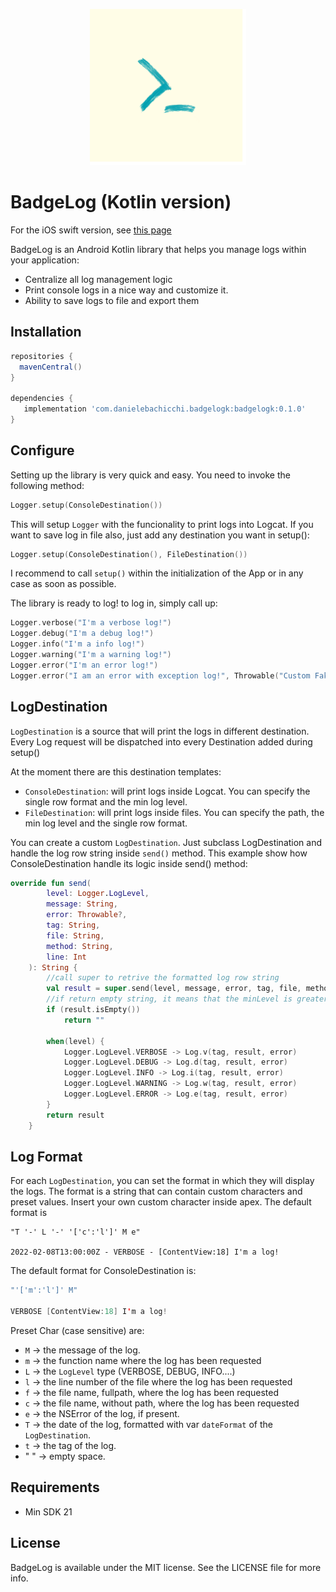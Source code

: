 <p align="center">
<img src="https://github.com/Badge87/BadgeLog/blob/master/Example/BadgeLog/Images.xcassets/AppIcon.appiconset/1024.png?raw=true" width="250" height="250">
</p>

# BadgeLog (Kotlin version)
For the iOS swift version, see [this page](https://github.com/Badge87/BadgeLog)

BadgeLog is an Android Kotlin library that helps you manage logs within your application:

- Centralize all log management logic
- Print console logs in a nice way and customize it.
- Ability to save logs to file and export them

## Installation

```gradle
repositories {
  mavenCentral()
}

dependencies {
   implementation 'com.danielebachicchi.badgelogk:badgelogk:0.1.0'
}
```

## Configure
Setting up the library is very quick and easy. You need to invoke the following method:

```kotlin
Logger.setup(ConsoleDestination())
```
This will setup ```Logger``` with the funcionality to print logs into Logcat.
If you want to save log in file also, just add any destination you want in setup():
```kotlin
Logger.setup(ConsoleDestination(), FileDestination())
```
I recommend to call ```setup()``` within the initialization of the App or in any case as soon as possible.


The library is ready to log! to log in, simply call up:

```kotlin
Logger.verbose("I'm a verbose log!")
Logger.debug("I'm a debug log!")
Logger.info("I'm a info log!")
Logger.warning("I'm a warning log!")
Logger.error("I'm an error log!")
Logger.error("I am an error with exception log!", Throwable("Custom Fake Exception"))
```

## LogDestination
```LogDestination``` is a source that will print the logs in different destination. 
Every Log request will be dispatched into every Destination added during setup()

At the moment there are this destination templates:
- ```ConsoleDestination```: will print logs inside Logcat. You can specify the single row format and the min log level.
- ```FileDestination```: will print logs inside files. You can specify the path, the min log level and the single row format.

You can create a custom ```LogDestination```. Just subclass LogDestination and handle the log row string inside ```send()``` method. This example show how ConsoleDestination handle its logic inside send() method:
```kotlin
override fun send(
        level: Logger.LogLevel,
        message: String,
        error: Throwable?,
        tag: String,
        file: String,
        method: String,
        line: Int
    ): String {
        //call super to retrive the formatted log row string
        val result = super.send(level, message, error, tag, file, method, line)
        //if return empty string, it means that the minLevel is greater that log row level
        if (result.isEmpty())
            return ""

        when(level) {
            Logger.LogLevel.VERBOSE -> Log.v(tag, result, error)
            Logger.LogLevel.DEBUG -> Log.d(tag, result, error)
            Logger.LogLevel.INFO -> Log.i(tag, result, error)
            Logger.LogLevel.WARNING -> Log.w(tag, result, error)
            Logger.LogLevel.ERROR -> Log.e(tag, result, error)
        }
        return result
    }
```
## Log Format

For each `LogDestination`, you can set the format in which they will display the logs. The format is a string that can contain custom characters and preset values.
Insert your own custom character inside apex.
The default format is

```
"T '-' L '-' '['c':'l']' M e"

2022-02-08T13:00:00Z - VERBOSE - [ContentView:18] I'm a log!
```
The default format for ConsoleDestination is:
```swift
"'['m':'l']' M"

VERBOSE [ContentView:18] I'm a log!
```

Preset Char (case sensitive) are:
- `M` -> the message of the log.
- `m` -> the function name where the log has been requested
- `L` -> the `LogLevel` type (VERBOSE, DEBUG, INFO....)
- `l` -> the line number of the file where the log has been requested
- `f` -> the file name, fullpath, where the log has been requested
- `c` -> the file name, without path, where the log has been requested
- `e` -> the NSError of the log, if present.
- `T` -> the date of the log, formatted with var `dateFormat` of the `LogDestination`.
- `t` -> the tag of the log.
- " " -> empty space.


## Requirements
- Min SDK 21

## License

BadgeLog is available under the MIT license. See the LICENSE file for more info.
